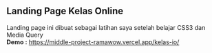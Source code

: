 ## Landing Page Kelas Online
Landing page ini dibuat sebagai latihan saya setelah belajar CSS3 dan Media Query<br>
<b>Demo :</b> https://middle-project-ramawow.vercel.app/kelas-io/

